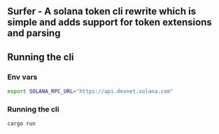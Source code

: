 ## Surfer - A solana token cli rewrite which is simple and adds support for token extensions and parsing

## Running the cli

### Env vars

```bash
export SOLANA_RPC_URL="https://api.devnet.solana.com"
```

### Running the cli

```bash
cargo run
```
